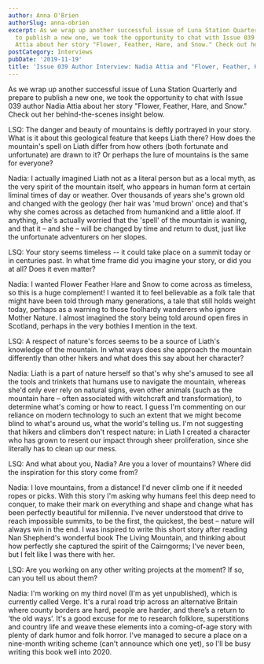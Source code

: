 ```yaml
---
author: Anna O'Brien
authorSlug: anna-obrien
excerpt: As we wrap up another successful issue of Luna Station Quarterly and prepare
  to publish a new one, we took the opportunity to chat with Issue 039 author Nadia
  Attia about her story "Flower, Feather, Hare, and Snow." Check out her...
postCategory: Interviews
pubDate: '2019-11-19'
title: 'Issue 039 Author Interview: Nadia Attia and "Flower, Feather, Hare, and Snow"'
---
```

As we wrap up another successful issue of Luna Station Quarterly and prepare to publish a new one, we took the opportunity to chat with Issue 039 author Nadia Attia about her story "Flower, Feather, Hare, and Snow." Check out her behind-the-scenes insight below.

LSQ: The danger and beauty of mountains is deftly portrayed in your story. What is it about this geological feature that keeps Liath there? How does the mountain's spell on Liath differ from how others (both fortunate and unfortunate) are drawn to it? Or perhaps the lure of mountains is the same for everyone?

Nadia: I actually imagined Liath not as a literal person but as a local myth, as the very spirit of the mountain itself, who appears in human form at certain liminal times of day or weather. Over thousands of years she's grown old and changed with the geology (her hair was 'mud brown' once) and that's why she comes across as detached from humankind and a little aloof. If anything, she's actually worried that the 'spell' of the mountain is waning, and that it – and she – will be changed by time and return to dust, just like the unfortunate adventurers on her slopes.

LSQ: Your story seems timeless -- it could take place on a summit today or in centuries past. In what time frame did you imagine your story, or did you at all? Does it even matter?

Nadia: I wanted Flower Feather Hare and Snow to come across as timeless, so this is a huge complement! I wanted it to feel believable as a folk tale that might have been told through many generations, a tale that still holds weight today, perhaps as a warning to those foolhardy wanderers who ignore Mother Nature. I almost imagined the story being told around open fires in Scotland, perhaps in the very bothies I mention in the text.

LSQ: A respect of nature's forces seems to be a source of Liath's knowledge of the mountain. In what ways does she approach the mountain differently than other hikers and what does this say about her character?

Nadia: Liath is a part of nature herself so that's why she's amused to see all the tools and trinkets that humans use to navigate the mountain, whereas she'd only ever rely on natural signs, even other animals (such as the mountain hare – often associated with witchcraft and transformation), to determine what's coming or how to react. I guess I'm commenting on our reliance on modern technology to such an extent that we might become blind to what's around us, what the world's telling us. I'm not suggesting that hikers and climbers don't respect nature: in Liath I created a character who has grown to resent our impact through sheer proliferation, since she literally has to clean up our mess.

LSQ: And what about you, Nadia? Are you a lover of mountains? Where did the inspiration for this story come from?

Nadia: I love mountains, from a distance! I'd never climb one if it needed ropes or picks. With this story I'm asking why humans feel this deep need to conquer, to make their mark on everything and shape and change what has been perfectly beautiful for millennia. I've never understood that drive to reach impossible summits, to be the first, the quickest, the best – nature will always win in the end. I was inspired to write this short story after reading Nan Shepherd's wonderful book The Living Mountain, and thinking about how perfectly she captured the spirit of the Cairngorms; I've never been, but I felt like I was there with her.

LSQ: Are you working on any other writing projects at the moment? If so, can you tell us about them?

Nadia: I'm working on my third novel (I'm as yet unpublished), which is currently called Verge. It's a rural road trip across an alternative Britain where county borders are hard, people are harder, and there’s a return to ‘the old ways’. It's a good excuse for me to research folklore, superstitions and country life and weave these elements into a coming-of-age story with plenty of dark humor and folk horror. I've managed to secure a place on a nine-month writing scheme (can't announce which one yet), so I'll be busy writing this book well into 2020.
